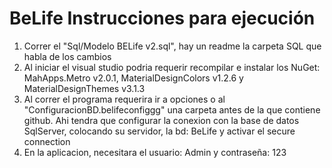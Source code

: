 # BeLife Instrucciones para ejecución

1. Correr el "Sql/Modelo BELife v2.sql", hay un readme la carpeta SQL que habla de los cambios
2. Al iniciar el visual studio podria requerir recompilar e instalar los NuGet: MahApps.Metro v2.0.1, MaterialDesignColors v1.2.6 y MaterialDesignThemes v3.1.3 
3. Al correr el programa requerira ir a opciones o al "ConfiguracionBD.belifeconfiggg" una carpeta antes de la que contiene github. Ahi tendra que configurar la conexion con la base de datos SqlServer, colocando su servidor, la bd: BeLife y activar el secure connection
4. En la aplicacion, necesitara el usuario: Admin y contraseña: 123
